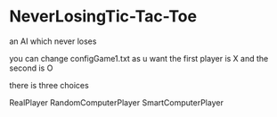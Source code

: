 # NeverLosingTic-Tac-Toe
an AI which never loses

you can change configGame1.txt as u want
the first player is X and the second is O

there is three choices

RealPlayer
RandomComputerPlayer
SmartComputerPlayer
